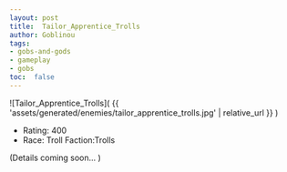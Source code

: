 ```yaml
---
layout: post
title:  Tailor_Apprentice_Trolls
author: Goblinou
tags:
- gobs-and-gods
- gameplay
- gobs
toc:  false
---
```


![Tailor_Apprentice_Trolls]( {{ 'assets/generated/enemies/tailor_apprentice_trolls.jpg' | relative_url }} )
- Rating: 400
- Race: Troll  Faction:Trolls

(Details coming soon... )